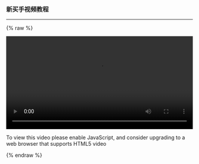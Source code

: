 ### 新买手视频教程

---



{% raw %}

<video id="my-video" class="video-js" controls preload="auto" width="100%"
poster="" data-setup='{"aspectRatio":"16:9"}'>
  <source src="/assets/videos/appleyu1.mp4" type='video/mp4' >
  <p class="vjs-no-js">
    To view this video please enable JavaScript, and consider upgrading to a web browser that supports HTML5 video
  </p>
</video>

{% endraw %}